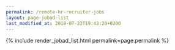 ```yaml
---
permalink: /remote-hr-recruiter-jobs
layout: page-jobad-list
last_modified_at: 2018-07-22T19:43:20+0200
---
```

{% include render_jobad_list.html permalink=page.permalink %}
